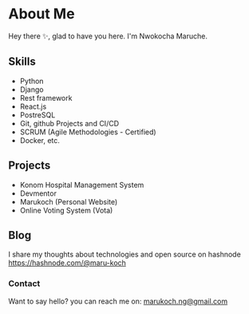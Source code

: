 # About Me

Hey there ✨, glad to have you here. I'm Nwokocha Maruche. 

## Skills

- Python 
- Django
- Rest framework
- React.js
- PostreSQL
- Git, github Projects and CI/CD
- SCRUM (Agile Methodologies - Certified)
- Docker, etc.

## Projects
- Konom Hospital Management System
- Devmentor
- Marukoch (Personal Website)
- Online Voting System (Vota)

## Blog
I share my thoughts about technologies and open source on hashnode <link>https://hashnode.com/@maru-koch<link/>

### Contact

Want to say hello? you can reach me on: marukoch.ng@gmail.com

<!---
maru-koch/maru-koch is a ✨ special ✨ repository because its `README.md` (this file) appears on your GitHub profile.
You can click the Preview link to take a look at your changes.
--->
